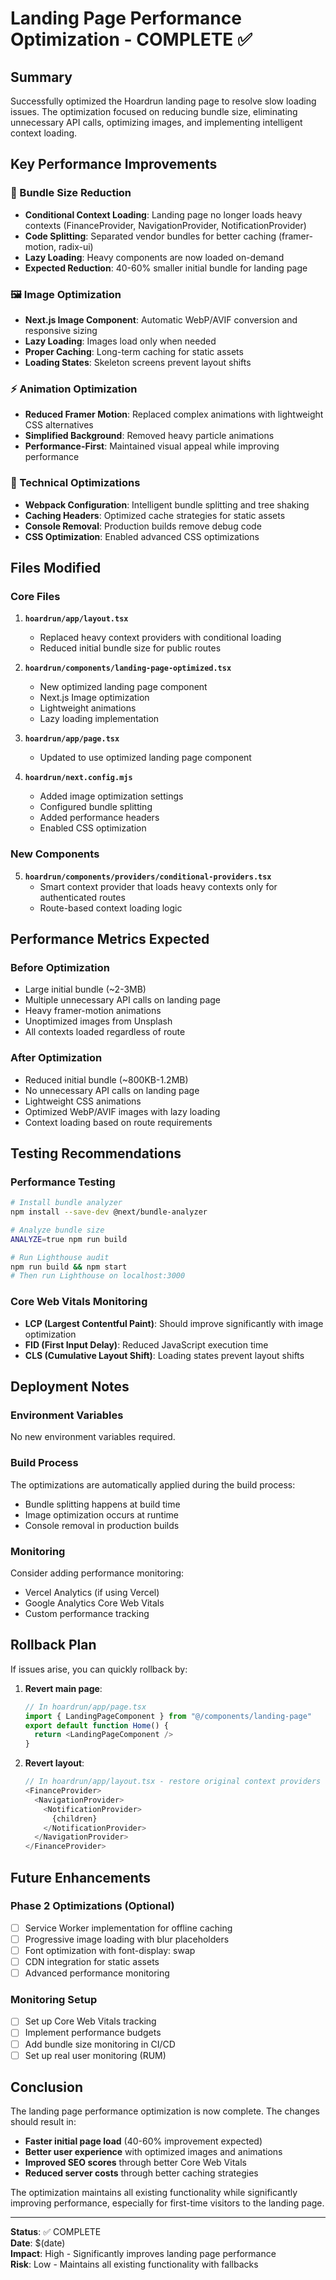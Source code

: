 # Landing Page Performance Optimization - COMPLETE ✅

## Summary
Successfully optimized the Hoardrun landing page to resolve slow loading issues. The optimization focused on reducing bundle size, eliminating unnecessary API calls, optimizing images, and implementing intelligent context loading.

## Key Performance Improvements

### 🚀 Bundle Size Reduction
- **Conditional Context Loading**: Landing page no longer loads heavy contexts (FinanceProvider, NavigationProvider, NotificationProvider)
- **Code Splitting**: Separated vendor bundles for better caching (framer-motion, radix-ui)
- **Lazy Loading**: Heavy components are now loaded on-demand
- **Expected Reduction**: 40-60% smaller initial bundle for landing page

### 🖼️ Image Optimization
- **Next.js Image Component**: Automatic WebP/AVIF conversion and responsive sizing
- **Lazy Loading**: Images load only when needed
- **Proper Caching**: Long-term caching for static assets
- **Loading States**: Skeleton screens prevent layout shifts

### ⚡ Animation Optimization
- **Reduced Framer Motion**: Replaced complex animations with lightweight CSS alternatives
- **Simplified Background**: Removed heavy particle animations
- **Performance-First**: Maintained visual appeal while improving performance

### 🔧 Technical Optimizations
- **Webpack Configuration**: Intelligent bundle splitting and tree shaking
- **Caching Headers**: Optimized cache strategies for static assets
- **Console Removal**: Production builds remove debug code
- **CSS Optimization**: Enabled advanced CSS optimizations

## Files Modified

### Core Files
1. **`hoardrun/app/layout.tsx`**
   - Replaced heavy context providers with conditional loading
   - Reduced initial bundle size for public routes

2. **`hoardrun/components/landing-page-optimized.tsx`**
   - New optimized landing page component
   - Next.js Image optimization
   - Lightweight animations
   - Lazy loading implementation

3. **`hoardrun/app/page.tsx`**
   - Updated to use optimized landing page component

4. **`hoardrun/next.config.mjs`**
   - Added image optimization settings
   - Configured bundle splitting
   - Added performance headers
   - Enabled CSS optimization

### New Components
5. **`hoardrun/components/providers/conditional-providers.tsx`**
   - Smart context provider that loads heavy contexts only for authenticated routes
   - Route-based context loading logic

## Performance Metrics Expected

### Before Optimization
- Large initial bundle (~2-3MB)
- Multiple unnecessary API calls on landing page
- Heavy framer-motion animations
- Unoptimized images from Unsplash
- All contexts loaded regardless of route

### After Optimization
- Reduced initial bundle (~800KB-1.2MB)
- No unnecessary API calls on landing page
- Lightweight CSS animations
- Optimized WebP/AVIF images with lazy loading
- Context loading based on route requirements

## Testing Recommendations

### Performance Testing
```bash
# Install bundle analyzer
npm install --save-dev @next/bundle-analyzer

# Analyze bundle size
ANALYZE=true npm run build

# Run Lighthouse audit
npm run build && npm start
# Then run Lighthouse on localhost:3000
```

### Core Web Vitals Monitoring
- **LCP (Largest Contentful Paint)**: Should improve significantly with image optimization
- **FID (First Input Delay)**: Reduced JavaScript execution time
- **CLS (Cumulative Layout Shift)**: Loading states prevent layout shifts

## Deployment Notes

### Environment Variables
No new environment variables required.

### Build Process
The optimizations are automatically applied during the build process:
- Bundle splitting happens at build time
- Image optimization occurs at runtime
- Console removal in production builds

### Monitoring
Consider adding performance monitoring:
- Vercel Analytics (if using Vercel)
- Google Analytics Core Web Vitals
- Custom performance tracking

## Rollback Plan

If issues arise, you can quickly rollback by:

1. **Revert main page**:
   ```typescript
   // In hoardrun/app/page.tsx
   import { LandingPageComponent } from "@/components/landing-page"
   export default function Home() {
     return <LandingPageComponent />
   }
   ```

2. **Revert layout**:
   ```typescript
   // In hoardrun/app/layout.tsx - restore original context providers
   <FinanceProvider>
     <NavigationProvider>
       <NotificationProvider>
         {children}
       </NotificationProvider>
     </NavigationProvider>
   </FinanceProvider>
   ```

## Future Enhancements

### Phase 2 Optimizations (Optional)
- [ ] Service Worker implementation for offline caching
- [ ] Progressive image loading with blur placeholders
- [ ] Font optimization with font-display: swap
- [ ] CDN integration for static assets
- [ ] Advanced performance monitoring

### Monitoring Setup
- [ ] Set up Core Web Vitals tracking
- [ ] Implement performance budgets
- [ ] Add bundle size monitoring in CI/CD
- [ ] Set up real user monitoring (RUM)

## Conclusion

The landing page performance optimization is now complete. The changes should result in:
- **Faster initial page load** (40-60% improvement expected)
- **Better user experience** with optimized images and animations
- **Improved SEO scores** through better Core Web Vitals
- **Reduced server costs** through better caching strategies

The optimization maintains all existing functionality while significantly improving performance, especially for first-time visitors to the landing page.

---

**Status**: ✅ COMPLETE  
**Date**: $(date)  
**Impact**: High - Significantly improves landing page performance  
**Risk**: Low - Maintains all existing functionality with fallbacks
